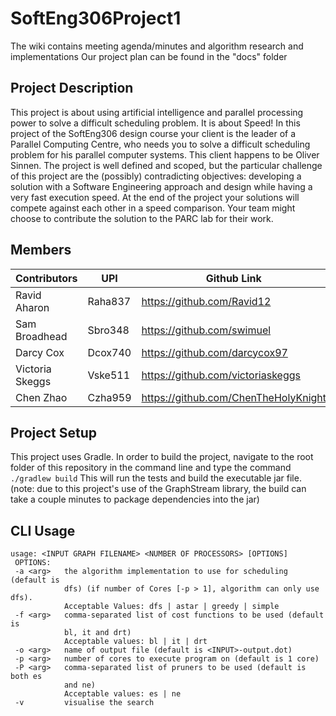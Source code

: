 # SoftEng306Project1
The wiki contains meeting agenda/minutes and algorithm research and implementations
Our project plan can be found in the "docs" folder
## Project Description
This project is about using artificial intelligence and parallel processing power to solve a difficult
scheduling problem. It is about Speed! In this project of the SoftEng306 design course your client is
the leader of a Parallel Computing Centre, who needs you to solve a difficult scheduling problem for
his parallel computer systems. This client happens to be Oliver Sinnen. The project is well defined
and scoped, but the particular challenge of this project are the (possibly) contradicting objectives:
developing a solution with a Software Engineering approach and design while having a very fast
execution speed. At the end of the project your solutions will compete against each other in a speed
comparison. Your team might choose to contribute the solution to the PARC lab for their work.

## Members
| Contributors      | UPI         | Github Link                             |
| ----------------- | ----------- | --------------------------------------- |
| Ravid Aharon      | Raha837     | https://github.com/Ravid12              |
| Sam Broadhead     | Sbro348     | https://github.com/swimuel              |
| Darcy Cox         | Dcox740     | https://github.com/darcycox97           |
| Victoria Skeggs   | Vske511     | https://github.com/victoriaskeggs       |
| Chen Zhao         | Czha959     | https://github.com/ChenTheHolyKnight    |

## Project Setup
This project uses Gradle. In order to build the project, navigate to the root folder of this repository 
in the command line and type the command
`./gradlew build`
This will run the tests and build the executable jar file. (note: due to this project's use of the GraphStream
library, the build can take a couple minutes to package dependencies into the jar)

## CLI Usage
```
usage: <INPUT GRAPH FILENAME> <NUMBER OF PROCESSORS> [OPTIONS]
 OPTIONS:
 -a <arg>   the algorithm implementation to use for scheduling (default is
            dfs) (if number of Cores [-p > 1], algorithm can only use dfs).
            Acceptable Values: dfs | astar | greedy | simple
 -f <arg>   comma-separated list of cost functions to be used (default is
            bl, it and drt)
            Acceptable values: bl | it | drt
 -o <arg>   name of output file (default is <INPUT>-output.dot)
 -p <arg>   number of cores to execute program on (default is 1 core)
 -P <arg>   comma-separated list of pruners to be used (default is both es
            and ne)
            Acceptable values: es | ne
 -v         visualise the search
```


    

